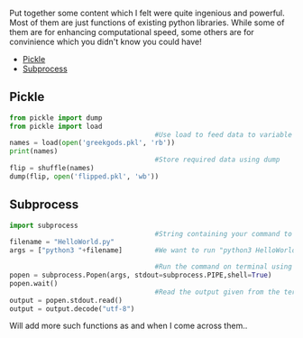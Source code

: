 Put together some content which I felt were quite ingenious and powerful. Most of them are just functions of existing python libraries. While some of them are for enhancing computational speed, some others are for convinience which you didn't know you could have!  

- [Pickle](#pickle)
- [Subprocess](#subprocess)

[//]: # "- [Map](#map)"

## Pickle

```Python
from pickle import dump
from pickle import load
                                    #Use load to feed data to variable
names = load(open('greekgods.pkl', 'rb'))
print(names)
                                    #Store required data using dump
flip = shuffle(names)
dump(flip, open('flipped.pkl', 'wb'))
```

## Subprocess

```Python
import subprocess
                                    #String containing your command to run on terminal
filename = "HelloWorld.py"
args = ["python3 "+filename]        #We want to run "python3 HelloWorld.py"

                                    #Run the command on terminal using subprocess
popen = subprocess.Popen(args, stdout=subprocess.PIPE,shell=True)
popen.wait()
                                    #Read the output given from the terminal
output = popen.stdout.read()
output = output.decode("utf-8")
```

[//]: # "## Map"


Will add more such functions as and when I come across them..
